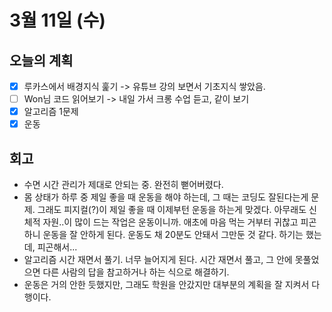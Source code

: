 # 3월 11일 \(수\)

## 오늘의 계획

* [x] 루카스에서 배경지식 훑기 -&gt; 유튜브 강의 보면서 기초지식 쌓았음.
* [ ] Won님 코드 읽어보기 -&gt; 내일 가서 크롱 수업 듣고, 같이 보기
* [x] 알고리즘 1문제
* [x] 운동

## 회고

* 수면 시간 관리가 제대로 안되는 중. 완전히 뻗어버렸다.
* 몸 상태가 하루 중 제일 좋을 때 운동을 해야 하는데, 그 때는 코딩도 잘된다는게 문제. 그래도 피지컬\(?\)이 제일 좋을 때 이제부턴 운동을 하는게 맞겠다. 아무래도 신체적 자원..이 많이 드는 작업은 운동이니까. 애초에 마음 먹는 거부터 귀찮고 피곤하니 운동을 잘 안하게 된다. 운동도 채 20분도 안돼서 그만둔 것 같다. 하기는 했는데, 피곤해서...
* 알고리즘 시간 재면서 풀기. 너무 늘어지게 된다. 시간 재면서 풀고, 그 안에 못풀었으면 다른 사람의 답을 참고하거나 하는 식으로 해결하기.
* 운동은 거의 안한 듯했지만, 그래도 학원을 안갔지만 대부분의 계획을 잘 지켜서 다행이다.

